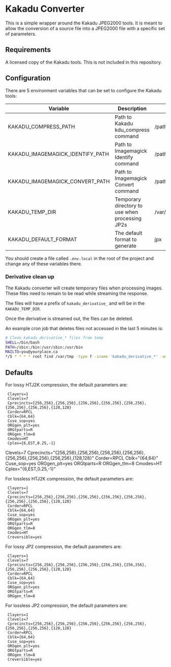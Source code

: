 # Kakadu Converter
This is a simple wrapper around the Kakadu JPEG2000 tools. It is meant to allow the conversion of a source
file into a JPEG2000 file with a specific set of parameters.

## Requirements
A licensed copy of the Kakadu tools. This is not included in this repository.

## Configuration
There are 5 environment variables that can be set to configure the Kakadu tools:

| Variable                     | Description                                        | Default               |
|------------------------------|----------------------------------------------------|-----------------------|
| KAKADU_COMPRESS_PATH         | Path to Kakadu kdu_compress command                | /path/to/kdu_compress |
| KAKADU_IMAGEMAGICK_IDENTIFY_PATH | Path to Imagemagick Identify command               | /path/to/identify     |
| KAKADU_IMAGEMAGICK_CONVERT_PATH | Path to Imagemagick Convert command                | /path/to/convert      |
| KAKADU_TEMP_DIR              | Temporary directory to use when processing JP2s    | /var/tmp              |
| KAKADU_DEFAULT_FORMAT        | The default format to generate                     | jpx                   |

You should create a file called `.env.local` in the root of the project and change any of these variables there.

### Derivative clean up

The Kakadu converter will create temporary files when processing images. These files need to remain to be read while
streaming the response. 

The files will have a prefix of `kakadu_derivative_` and will be in the `KAKADU_TEMP_DIR`.

Once the derivative is streamed out, the files can be deleted. 

An example cron job that deletes files not accessed in the last 5 minutes is:
```bash
# Clean kakadu_derivative_* files from temp
SHELL=/bin/bash
PATH=/sbin:/bin:/usr/sbin:/usr/bin
MAILTO=you@yourplace.ca
*/5 * * * * root find /var/tmp -type f -iname 'kakadu_derivative_*' -amin +5 -delete
```

## Defaults
For lossy HTJ2K compression, the default parameters are:
```
 Clayers=1
 Clevels=7
 Cprecincts={256,256},{256,256},{256,256},{256,256},{256,256},{256,256},{256,256},{128,128}
 Corder=RPCL
 Cblk={64,64}
 Cuse_sop=yes
 ORGgen_plt=yes
 ORGtparts=R
 ORGgen_tlm=8
 Cmodes=HT
 Cplex={6,EST,0.25,-1}
```

Clevels=7 Cprecincts="{256,256},{256,256},{256,256},{256,256},{256,256},{256,256},{256,256},{128,128}" Corder=RPCL Cblk="{64,64}" Cuse_sop=yes ORGgen_plt=yes ORGtparts=R ORGgen_tlm=8 Cmodes=HT Cplex="{6,EST,0.25,-1}"

For lossless HTJ2K compression, the default parameters are:
```
 Clayers=1
 Clevels=7
 Cprecincts={256,256},{256,256},{256,256},{256,256},{256,256},{256,256},{256,256},{128,128}
 Corder=RPCL
 Cblk={64,64}
 Cuse_sop=yes
 ORGgen_plt=yes
 ORGtparts=R
 ORGgen_tlm=8
 Cmodes=HT
 Creversible=yes
```

For lossy JP2 compression, the default parameters are:
```
 Clayers=1 
 Clevels=7 
 Cprecincts={256,256},{256,256},{256,256},{256,256},{256,256},{256,256},{256,256},{128,128} 
 Corder=RPCL 
 Cblk={64,64} 
 Cuse_sop=yes 
 ORGgen_plt=yes 
 ORGtparts=R 
 ORGgen_tlm=8
```

For lossless JP2 compression, the default parameters are:
```
 Clayers=1
 Clevels=7
 Cprecincts={256,256},{256,256},{256,256},{256,256},{256,256},{256,256},{256,256},{128,128}
 Corder=RPCL
 Cblk={64,64}
 Cuse_sop=yes
 ORGgen_plt=yes
 ORGtparts=R
 ORGgen_tlm=8
 Creversible=yes
```